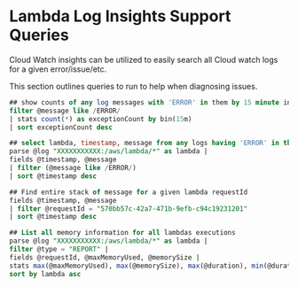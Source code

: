 # Lambda Log Insights Support Queries
Cloud Watch insights can be utilized to easily search all Cloud watch logs for a given error/issue/etc.

This section outlines queries to run to help when diagnosing issues.

```sql
## show counts of any log messages with 'ERROR' in them by 15 minute intervals sorted by highest count first
filter @message like /ERROR/
| stats count(*) as exceptionCount by bin(15m)
| sort exceptionCount desc

## select lambda, timestamp, message from any logs having 'ERROR' in the message (sorted by latest first)
parse @log "XXXXXXXXXXX:/aws/lambda/*" as lambda |
fields @timestamp, @message
| filter (@message like /ERROR/)
| sort @timestamp desc

## Find entire stack of message for a given lambda requestId
fields @timestamp, @message
| filter @requestId = "570bb57c-42a7-471b-9efb-c94c19231201"
| sort @timestamp desc

## List all memory information for all lambdas executions
parse @log "XXXXXXXXXXX:/aws/lambda/*" as lambda |
filter @type = "REPORT" |
fields @requestId, @maxMemoryUsed, @memorySize |
stats max(@maxMemoryUsed), max(@memorySize), max(@duration), min(@duration) by lambda |
sort by lambda asc

```
